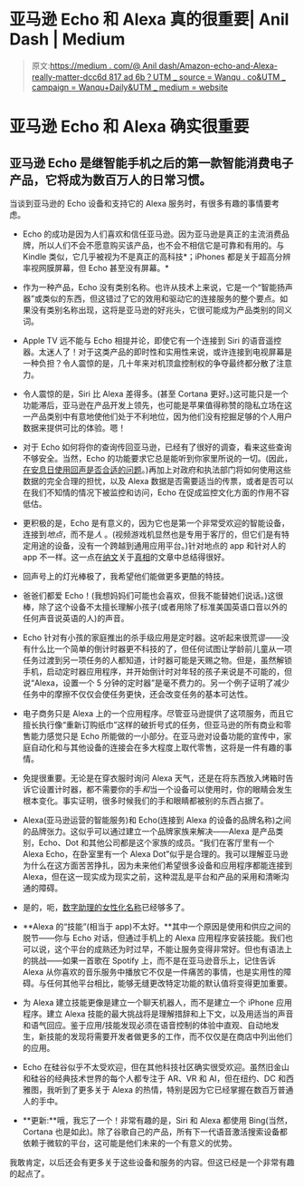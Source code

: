 # 亚马逊 Echo 和 Alexa 真的很重要| Anil Dash | Medium

> 原文:[https://medium . com/@ Anil dash/Amazon-echo-and-Alexa-really-matter-dcc6d 817 ad 6b？UTM _ source = Wanqu . co&UTM _ campaign = Wanqu+Daily&UTM _ medium = website](https://medium.com/@anildash/amazon-echo-and-alexa-really-matter-dcc6d817ad6b?utm_source=wanqu.co&utm_campaign=Wanqu+Daily&utm_medium=website)

# 亚马逊 Echo 和 Alexa 确实很重要

## 亚马逊 Echo 是继智能手机之后的第一款智能消费电子产品，它将成为数百万人的日常习惯。

当谈到亚马逊的 Echo 设备和支持它的 Alexa 服务时，有很多有趣的事情要考虑。

*   Echo 的成功是因为人们喜欢和信任亚马逊。因为亚马逊是真正的主流消费品牌，所以人们不会不愿意购买该产品，也不会不相信它是可靠和有用的。与 Kindle 类似，它几乎被视为不是真正的高科技*；iPhones 都是关于超高分辨率视网膜屏幕，但 Echo 甚至没有屏幕。*
*   作为一种产品，Echo 没有类别名称。也许从技术上来说，它是一个“智能扬声器”或类似的东西，但这错过了它的效用和驱动它的连接服务的整个要点。如果没有类别名称出现，这将是亚马逊的好兆头，它很可能成为产品类别的同义词。



*   Apple TV 远不能与 Echo 相提并论，即使它有一个连接到 Siri 的语音遥控器。太迷人了！对于这类产品的即时性和实用性来说，或许连接到电视屏幕是一种负担？令人震惊的是，几十年来对机顶盒控制权的争夺最终都分散了注意力。
*   令人震惊的是，Siri 比 Alexa 差得多。(甚至 Cortana 更好。)这可能只是一个功能滞后，亚马逊在产品开发上领先，也可能是苹果值得称赞的隐私立场在这一产品类别中有意地使他们处于不利地位，因为他们没有挖掘足够的个人用户数据来提供可比的体验。嗯！
*   对于 Echo 如何将你的查询传回亚马逊，已经有了很好的调查，看来这些查询不够安全。当然，Echo 的功能要求它总是能听到你家里所说的一切。(因此，[在安息日使用回声是否合适的问题](http://5tjt.com/the-amazon-echo-and-shabbos-2/)。)再加上对政府和执法部门将如何使用这些数据的完全合理的担忧，以及 Alexa 数据是否需要适当的传票，或者是否可以在我们不知情的情况下被监控和访问，Echo 在促成监控文化方面的作用不容低估。



*   更积极的是，Echo 是有意义的，因为它也是第一个非常受欢迎的智能设备，连接到*地点*，而不是*人* 。(视频游戏机显然也是专用于客厅的，但它们是有特定用途的设备，没有一个跨越到通用应用平台。)针对地点的 app 和针对人的 app 不一样。这一点在[纳文](https://medium.com/u/2705cd8c9663?source=post_page-----dcc6d817ad6b--------------------------------)关于[真相](http://x.naveen.com/post/82921168991/wearables-versus-thereables)的文章中总结得很好。
*   回声号上的灯光棒极了，我希望他们能做更多更酷的特技。
*   爸爸们都爱 Echo！(我想妈妈们可能也会喜欢，但我不能替她们说话。)这很棒，除了这个设备不太擅长理解小孩子(或者用除了标准美国英语口音以外的任何声音说英语的人)的声音。



*   Echo 针对有小孩的家庭推出的杀手级应用是定时器。这听起来很荒谬——没有什么比一个简单的倒计时器更不科技的了，但任何试图让学龄前儿童从一项任务过渡到另一项任务的人都知道，计时器可能是天赐之物。但是，虽然解锁手机，启动定时器应用程序，并开始倒计时对年轻的孩子来说是不可能的，但说“Alexa，设置一个 5 分钟的定时器”是毫不费力的。另一个例子证明了减少任务中的摩擦不仅仅会使任务更快，还会改变任务的基本可达性。
*   电子商务只是 Alexa 上的一个应用程序。尽管亚马逊提供了这项服务，而且它擅长执行像“重新订购纸巾”这样的破折号式的任务，但亚马逊的所有商业和零售能力感觉只是 Echo 所能做的一小部分。在亚马逊对设备功能的宣传中，家庭自动化和与其他设备的连接会在多大程度上取代零售，这将是一件有趣的事情。
*   免提很重要。无论是在穿衣服时询问 Alexa 天气，还是在将东西放入烤箱时告诉它设置计时器，都不需要你的手*和*当一个设备可以使用时，你的眼睛会发生根本变化。事实证明，很多时候我们的手和眼睛都被别的东西占据了。
*   Alexa(亚马逊运营的智能服务)和 Echo(连接到 Alexa 的设备的品牌名称)之间的品牌张力。这似乎可以通过建立一个品牌家族来解决——Alexa 是产品类别，Echo、Dot 和其他公司都是这个家族的成员。“我们在客厅里有一个 Alexa Echo，在卧室里有一个 Alexa Dot”似乎是合理的。我可以理解亚马逊为什么在这方面苦苦挣扎，因为未来他们希望很多设备和应用程序都能连接到 Alexa，但在这一现实成为现实之前，这种混乱是平台和产品的采用和清晰沟通的障碍。
*   是的，呃，[数字助理的女性化名称](http://www.theatlantic.com/technology/archive/2016/03/why-do-so-many-digital-assistants-have-feminine-names/475884/)已经够多了。
*   **Alexa 的“技能”(相当于 app)不太好。**其中一个原因是使用和供应之间的脱节——你与 Echo 对话，但通过手机上的 Alexa 应用程序安装技能。我们也可以说，这个平台的成熟还为时过早，不能让服务变得非常好。但也有语法上的挑战——如果一首歌在 Spotify 上，而不是在亚马逊音乐上，记住告诉 Alexa 从你喜欢的音乐服务中播放它不仅是一件痛苦的事情，也是实用性的障碍。与任何其他平台相比，能够无缝更改特定功能的默认值将变得更加重要。
*   为 Alexa 建立技能更像是建立一个聊天机器人，而不是建立一个 iPhone 应用程序。建立 Alexa 技能的最大挑战将是理解措辞和上下文，以及用适当的声音和语气回应。鉴于应用/技能发现必须在语音控制的体验中直观、自动地发生，新技能的发现将需要开发者做更多的工作，而不仅仅是在商店中列出他们的应用。
*   Echo 在硅谷似乎不太受欢迎，但在其他科技社区确实很受欢迎。虽然旧金山和硅谷的经典技术世界的每个人都专注于 AR、VR 和 AI，但在纽约、DC 和西雅图，我听到了更多关于 Alexa 的热情，特别是因为它已经掌握在数百万普通人的手中。
*   **更新:**哦，我忘了一个！非常有趣的是，Siri 和 Alexa 都使用 Bing(当然，Cortana 也是如此)。除了谷歌自己的产品，所有下一代语音激活搜索设备都依赖于微软的平台，这可能是他们未来的一个有意义的优势。

我敢肯定，以后还会有更多关于这些设备和服务的内容。但这已经是一个非常有趣的起点了。





